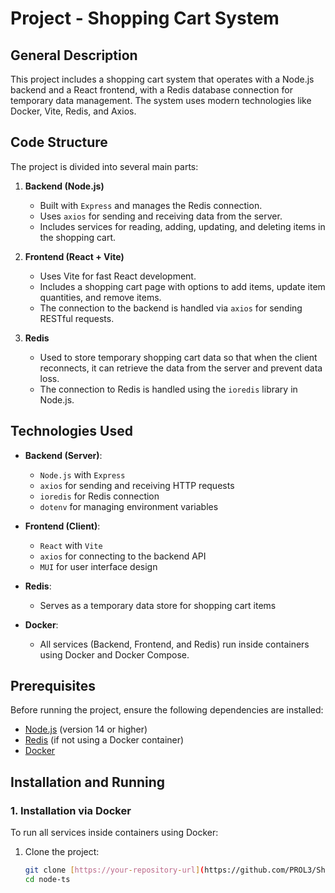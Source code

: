 # Project - Shopping Cart System

## General Description
This project includes a shopping cart system that operates with a Node.js backend and a React frontend, with a Redis database connection for temporary data management. The system uses modern technologies like Docker, Vite, Redis, and Axios.

## Code Structure
The project is divided into several main parts:

1. **Backend (Node.js)**
   - Built with `Express` and manages the Redis connection.
   - Uses `axios` for sending and receiving data from the server.
   - Includes services for reading, adding, updating, and deleting items in the shopping cart.

2. **Frontend (React + Vite)**
   - Uses Vite for fast React development.
   - Includes a shopping cart page with options to add items, update item quantities, and remove items.
   - The connection to the backend is handled via `axios` for sending RESTful requests.

3. **Redis**
   - Used to store temporary shopping cart data so that when the client reconnects, it can retrieve the data from the server and prevent data loss.
   - The connection to Redis is handled using the `ioredis` library in Node.js.

## Technologies Used

- **Backend (Server)**:
  - `Node.js` with `Express`
  - `axios` for sending and receiving HTTP requests
  - `ioredis` for Redis connection
  - `dotenv` for managing environment variables

- **Frontend (Client)**:
  - `React` with `Vite`
  - `axios` for connecting to the backend API
  - `MUI` for user interface design

- **Redis**:
  - Serves as a temporary data store for shopping cart items

- **Docker**:
  - All services (Backend, Frontend, and Redis) run inside containers using Docker and Docker Compose.
  
## Prerequisites

Before running the project, ensure the following dependencies are installed:

- [Node.js](https://nodejs.org/) (version 14 or higher)
- [Redis](https://redis.io/) (if not using a Docker container)
- [Docker](https://www.docker.com/get-started)

## Installation and Running

### 1. Installation via Docker

To run all services inside containers using Docker:

1. Clone the project:
   ```bash
   git clone [https://your-repository-url](https://github.com/PROL3/ShopFrontendProject/tree/main)
   cd node-ts

